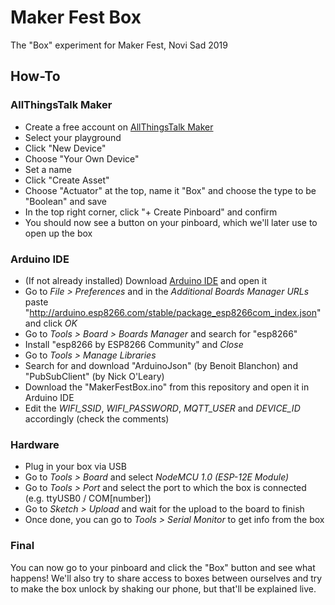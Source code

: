 # Maker Fest Box
The "Box" experiment for Maker Fest, Novi Sad 2019

## How-To

### AllThingsTalk Maker
- Create a free account on [AllThingsTalk Maker](https://maker.allthingstalk.com/signup)
- Select your playground
- Click "New Device"
- Choose "Your Own Device"
- Set a name
- Click "Create Asset"
- Choose "Actuator" at the top, name it "Box" and choose the type to be "Boolean" and save
- In the top right corner, click "+ Create Pinboard" and confirm
- You should now see a button on your pinboard, which we'll later use to open up the box

### Arduino IDE
- (If not already installed) Download [Arduino IDE](https://www.arduino.cc/en/Main/Software) and open it
- Go to *File > Preferences* and in the *Additional Boards Manager URLs* paste "http://arduino.esp8266.com/stable/package_esp8266com_index.json" and click *OK*
- Go to *Tools > Board > Boards Manager* and search for "esp8266"
- Install "esp8266 by ESP8266 Community" and *Close*
- Go to *Tools > Manage Libraries*
- Search for and download "ArduinoJson" (by Benoit Blanchon) and "PubSubClient" (by Nick O'Leary)
- Download the "MakerFestBox.ino" from this repository and open it in Arduino IDE
- Edit the *WIFI_SSID*, *WIFI_PASSWORD*, *MQTT_USER* and *DEVICE_ID* accordingly (check the comments)

### Hardware
- Plug in your box via USB
- Go to *Tools > Board* and select *NodeMCU 1.0 (ESP-12E Module)*
- Go to *Tools > Port* and select the port to which the box is connected (e.g. ttyUSB0 / COM[number])
- Go to *Sketch > Upload* and wait for the upload to the board to finish
- Once done, you can go to *Tools > Serial Monitor* to get info from the box

### Final
You can now go to your pinboard and click the "Box" button and see what happens!
We'll also try to share access to boxes between ourselves and try to make the box unlock by shaking our phone, but that'll be explained live.